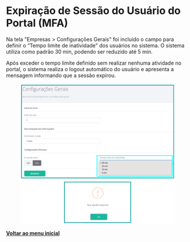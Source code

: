 # Expiração de Sessão do Usuário do Portal (MFA)

Na tela "Empresas > Configurações Gerais" foi incluído o campo para definir o “Tempo limite de inatividade" dos usuários no sistema. O sistema utiliza como padrão 30 min, podendo ser reduzido até 5 min. &#x20;

Após exceder o tempo limite definido sem realizar nenhuma atividade no portal, o sistema realiza o logout automático do usuário e  apresenta a mensagem informando que a sessão expirou.

<figure><img src="../../.gitbook/assets/image (98).png" alt=""><figcaption></figcaption></figure>

[**Voltar ao menu inicial** ](./)
